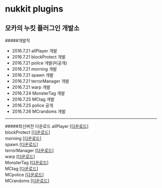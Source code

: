 nukkit plugins
===============
모카의 누킷 플러그인 개발소
---------------
#####개발작
+ 2016.7.21 allPlayer 개발
+ 2016.7.21 blockProtect 개발
+ 2016.7.21 police 개발(미공개)
+ 2016.7.21 morning 개발
+ 2016.7.21 spawn 개발
+ 2016.7.21 terrorManager 개발
+ 2016.7.21 warp 개발
+ 2016.7.24 MonsterTag 개발
+ 2016.7.25 MCtag 개발
+ 2016.7.25 police 공개
+ 2016.7.26 MCrandoms 개발

---------------
#####최신버전 다운로드
allPlayer [[다운로드]](https://github.com/moca127/nukkit_plugins/raw/master/MCallPlayer/SNAPSHOT/MCallPlayer-1.0-SNAPSHOT.jar)<br>
blockProtect [[다운로드]](https://github.com/moca127/nukkit_plugins/raw/master/MCblockProtect/SNAPSHOT/MCblockProtect-1.0-SNAPSHOT.jar)<br>
morning [[다운로드]](https://github.com/moca127/nukkit_plugins/raw/master/MCmorning/SNAPSHOT/MCmorning-1.0-SNAPSHOT.jar)<br>
spawn [[다운로드]](https://github.com/moca127/nukkit_plugins/raw/master/MCspawn/SNAPSHOT/MCspawn-1.0-SNAPSHOT.jar)<br>
terrorManager [[다운로드]](https://github.com/moca127/nukkit_plugins/raw/master/MCterrorManager/SNAPSHOT/MCterrorManager-1.0-SNAPSHOT.jar)<br>
warp [[다운로드]](https://github.com/moca127/nukkit_plugins/raw/master/MCwarp/release/MCwarp-1.1-release.jar)<br>
MonsterTag [[다운로드]](https://github.com/moca127/nukkit_plugins/raw/master/MonsterTag/SNAPSHOT/MonsterTag-1.0-SNAPSHOT.jar)<br>
MCtag [[다운로드]](https://github.com/moca127/nukkit_plugins/raw/master/MCtag/SNAPSHOT/MCtag-1.0-SNAPSHOT.jar)<br>
MCpolice [[다운로드]](https://github.com/moca127/nukkit_plugins/raw/master/MCpolice/SNAPSHOT/MCpolice-1.0-SNAPSHOT.jar)<br>
MCrandoms [[다운로드]](https://github.com/moca127/nukkit_plugins/raw/master/MCrandoms/SNAPSHOT/MCrandoms-1.0-SNAPSHOT.jar)<br>
